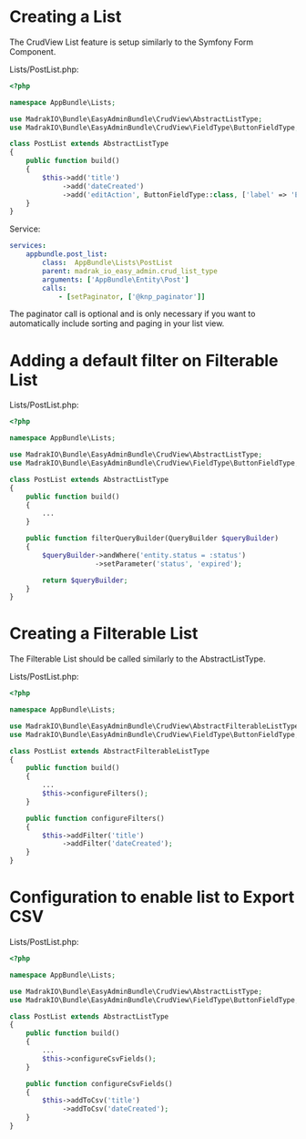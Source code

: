 Creating a List
===============

The CrudView List feature is setup similarly to the Symfony Form Component.

Lists/PostList.php:
```php
<?php

namespace AppBundle\Lists;

use MadrakIO\Bundle\EasyAdminBundle\CrudView\AbstractListType;
use MadrakIO\Bundle\EasyAdminBundle\CrudView\FieldType\ButtonFieldType;

class PostList extends AbstractListType
{
    public function build()
    {
        $this->add('title')
             ->add('dateCreated')
             ->add('editAction', ButtonFieldType::class, ['label' => 'Edit', 'route' => ['name' => 'app_bundle_post_edit']]);
    }
}
```

Service:
```yaml
services:
    appbundle.post_list:
        class:  AppBundle\Lists\PostList
        parent: madrak_io_easy_admin.crud_list_type
        arguments: ['AppBundle\Entity\Post']
        calls:
            - [setPaginator, ['@knp_paginator']]
```

The paginator call is optional and is only necessary if you want to automatically include sorting and paging in your list view.

Adding a default filter on Filterable List
==========================================

Lists/PostList.php:
```php
<?php

namespace AppBundle\Lists;

use MadrakIO\Bundle\EasyAdminBundle\CrudView\AbstractListType;
use MadrakIO\Bundle\EasyAdminBundle\CrudView\FieldType\ButtonFieldType;

class PostList extends AbstractListType
{
    public function build()
    {
        ...
    }

    public function filterQueryBuilder(QueryBuilder $queryBuilder)
    {
        $queryBuilder->andWhere('entity.status = :status')
                     ->setParameter('status', 'expired');

        return $queryBuilder;
    }
}
```

Creating a Filterable List
==========================

The Filterable List should be called similarly to the AbstractListType.

Lists/PostList.php:
```php
<?php

namespace AppBundle\Lists;

use MadrakIO\Bundle\EasyAdminBundle\CrudView\AbstractFilterableListType;
use MadrakIO\Bundle\EasyAdminBundle\CrudView\FieldType\ButtonFieldType;

class PostList extends AbstractFilterableListType
{
    public function build()
    {
        ...
        $this->configureFilters();
    }

    public function configureFilters()
    {
        $this->addFilter('title')
             ->addFilter('dateCreated');
    }
}
```

Configuration to enable list to Export CSV
==========================================

Lists/PostList.php:
```php
<?php

namespace AppBundle\Lists;

use MadrakIO\Bundle\EasyAdminBundle\CrudView\AbstractListType;
use MadrakIO\Bundle\EasyAdminBundle\CrudView\FieldType\ButtonFieldType;

class PostList extends AbstractListType
{
    public function build()
    {
        ...
        $this->configureCsvFields();
    }

    public function configureCsvFields()
    {
        $this->addToCsv('title')
             ->addToCsv('dateCreated');
    }
}
```

